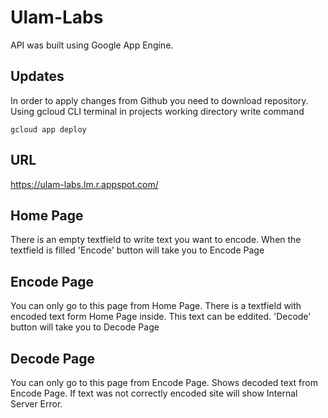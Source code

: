 # Ulam-Labs

API was built using Google App Engine.

## Updates
In order to apply changes from Github you need to download repository.
Using gcloud CLI terminal in projects working directory write command
```
gcloud app deploy
```

## URL
https://ulam-labs.lm.r.appspot.com/

## Home Page

There is an empty textfield to write text you want to encode.
When the textfield is filled 'Encode' button will take you to Encode Page

## Encode Page

You can only go to this page from Home Page.
There is a textfield with encoded text form Home Page inside. 
This text can be eddited.
'Decode' button will take you to Decode Page 

## Decode Page

You can only go to this page from Encode Page.
Shows decoded text from Encode Page.
If text was not correctly encoded site will show Internal Server Error.
